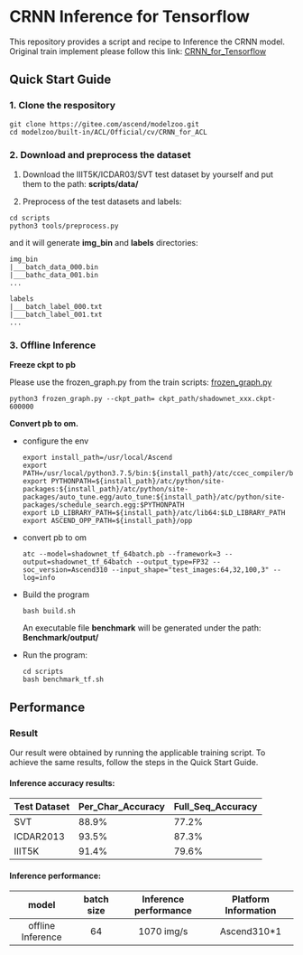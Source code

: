 

# CRNN Inference for Tensorflow 

This repository provides a script and recipe to Inference the CRNN model. Original train implement please follow this link: [CRNN_for_Tensorflow](https://gitee.com/ascend/modelzoo/tree/master/built-in/TensorFlow/Official/cv/detection/CRNN_for_TensorFlow)

## Quick Start Guide

### 1. Clone the respository

```shell
git clone https://gitee.com/ascend/modelzoo.git
cd modelzoo/built-in/ACL/Official/cv/CRNN_for_ACL
```

### 2. Download and preprocess the dataset

1. Download the IIIT5K/ICDAR03/SVT test dataset by yourself and put them to the path: **scripts/data/**

2. Preprocess of the test datasets and labels:
```
cd scripts
python3 tools/preprocess.py
```
and it will generate **img_bin** and **labels** directories:
```
img_bin
|___batch_data_000.bin
|___bathc_data_001.bin
...

labels
|___batch_label_000.txt
|___batch_label_001.txt
...
```

### 3. Offline Inference
**Freeze ckpt to pb**

Please use the frozen_graph.py from the train scripts: [frozen_graph.py](https://gitee.com/ascend/modelzoo/blob/master/built-in/TensorFlow/Official/cv/detection/CRNN_for_TensorFlow/tools/frozen_graph.py)
```
python3 frozen_graph.py --ckpt_path= ckpt_path/shadownet_xxx.ckpt-600000
```

**Convert pb to om.**

- configure the env

  ```
  export install_path=/usr/local/Ascend
  export PATH=/usr/local/python3.7.5/bin:${install_path}/atc/ccec_compiler/bin:${install_path}/atc/bin:$PATH
  export PYTHONPATH=${install_path}/atc/python/site-packages:${install_path}/atc/python/site-packages/auto_tune.egg/auto_tune:${install_path}/atc/python/site-packages/schedule_search.egg:$PYTHONPATH
  export LD_LIBRARY_PATH=${install_path}/atc/lib64:$LD_LIBRARY_PATH
  export ASCEND_OPP_PATH=${install_path}/opp
  ```

- convert pb to om

  ```
  atc --model=shadownet_tf_64batch.pb --framework=3 --output=shadownet_tf_64batch --output_type=FP32 --soc_version=Ascend310 --input_shape="test_images:64,32,100,3" --log=info
  ```

- Build the program

  ```
  bash build.sh
  ```
  An executable file **benchmark** will be generated under the path: **Benchmark/output/**

- Run the program:

  ```
  cd scripts
  bash benchmark_tf.sh
  ```



## Performance

### Result

Our result were obtained by running the applicable training script. To achieve the same results, follow the steps in the Quick Start Guide.

#### Inference accuracy results:

| Test Dataset | Per_Char_Accuracy | Full_Seq_Accuracy |
|--------------|-------------------|-------------------|
| SVT          | 88.9%             | 77.2%             |
| ICDAR2013    | 93.5%             | 87.3%             |
| IIIT5K       | 91.4%             | 79.6%             |


#### Inference performance:

|       model       | batch size | Inference performance | Platform Information |
| :---------------: | :--------: | :-------------------: |:-------------------: |
| offline Inference |     64      |       1070 img/s       | Ascend310*1        |
